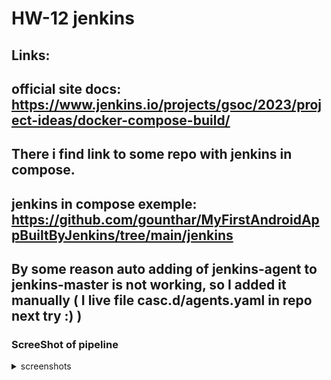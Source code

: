 # HW-12 jenkins
## Links:
## official site docs: https://www.jenkins.io/projects/gsoc/2023/project-ideas/docker-compose-build/
## There i find link to some repo with jenkins in compose.
## jenkins in compose exemple: https://github.com/gounthar/MyFirstAndroidAppBuiltByJenkins/tree/main/jenkins

## By some reason auto adding of jenkins-agent to jenkins-master is not working, so I added it manually ( I live file casc.d/agents.yaml in repo next try :) )

### ScreeShot of pipeline
<details>
  <summary>screenshots</summary>
<image src="screenshots/jenkins-nodes.png" >
<image src="screenshots/pipeline-node.png" >
<image src="screenshots/pipeline-overview.png" >
<image src="screenshots/pipeline-status.png" >
</details>
